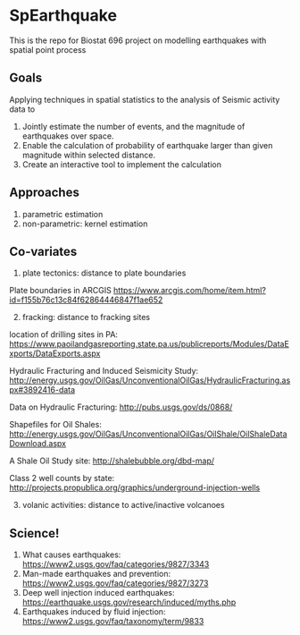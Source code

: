 # SpEarthquake
This is the repo for Biostat 696 project on modelling earthquakes with spatial point process

## Goals

Applying techniques in spatial statistics to the analysis of Seismic activity data to

1. Jointly estimate the number of events, and the magnitude of earthquakes over space.
2. Enable the calculation of probability of earthquake larger than given magnitude within selected distance.
3. Create an interactive tool to implement the calculation

## Approaches

1. parametric estimation
2. non-parametric: kernel estimation

## Co-variates

1. plate tectonics: distance to plate boundaries

 Plate boundaries in ARCGIS https://www.arcgis.com/home/item.html?id=f155b76c13c84f62864446847f1ae652

2. fracking: distance to fracking sites

 location of drilling sites in PA: https://www.paoilandgasreporting.state.pa.us/publicreports/Modules/DataExports/DataExports.aspx

 Hydraulic Fracturing and Induced Seismicity Study: http://energy.usgs.gov/OilGas/UnconventionalOilGas/HydraulicFracturing.aspx#3892416-data

 Data on Hydraulic Fracturing: http://pubs.usgs.gov/ds/0868/

 Shapefiles for Oil Shales: http://energy.usgs.gov/OilGas/UnconventionalOilGas/OilShale/OilShaleDataDownload.aspx

 A Shale Oil Study site: http://shalebubble.org/dbd-map/
 
 Class 2 well counts by state: http://projects.propublica.org/graphics/underground-injection-wells

3. volanic activities: distance to active/inactive volcanoes


## Science!

1. What causes earthquakes: https://www2.usgs.gov/faq/categories/9827/3343
2. Man-made earthquakes and prevention: https://www2.usgs.gov/faq/categories/9827/3273
3. Deep well injection induced earthquakes: https://earthquake.usgs.gov/research/induced/myths.php
4. Earthquakes induced by fluid injection: https://www2.usgs.gov/faq/taxonomy/term/9833

